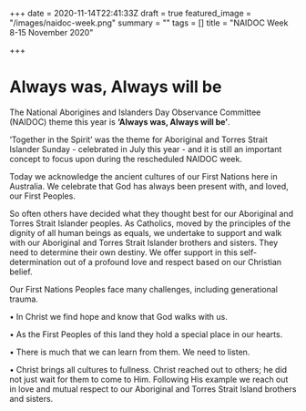 +++
date = 2020-11-14T22:41:33Z
draft = true
featured_image = "/images/naidoc-week.png"
summary = ""
tags = []
title = "NAIDOC Week 8-15 November 2020"

+++
# Always was, Always will be

The National Aborigines and Islanders Day Observance Committee (NAIDOC) theme this year is **‘Always was, Always will be’**. 

‘Together in the Spirit’ was the theme for Aboriginal and Torres Strait Islander Sunday - celebrated in July this year - and it is still an important concept to focus upon during the rescheduled NAIDOC week. 

Today we acknowledge the ancient cultures of our First Nations here in Australia. We celebrate that God has always been present with, and loved, our First Peoples. 

So often others have decided what they thought best for our Aboriginal and Torres Strait Islander peoples. As Catholics, moved by the principles of the dignity of all human beings as equals, we undertake to support and walk with our Aboriginal and Torres Strait Islander brothers and sisters. They need to determine their own destiny. We offer support in this self-determination out of a profound love and respect based on our Christian belief. 

Our First Nations Peoples face many challenges, including generational trauma.

• In Christ we find hope and know that God walks with us.

• As the First Peoples of this land they hold a special place in our hearts.

• There is much that we can learn from them. We need to listen.

• Christ brings all cultures to fullness. Christ reached out to others; he did not just wait for them to come to Him. Following His example we reach out in love and mutual respect to our Aboriginal and Torres Strait Island brothers and sisters.